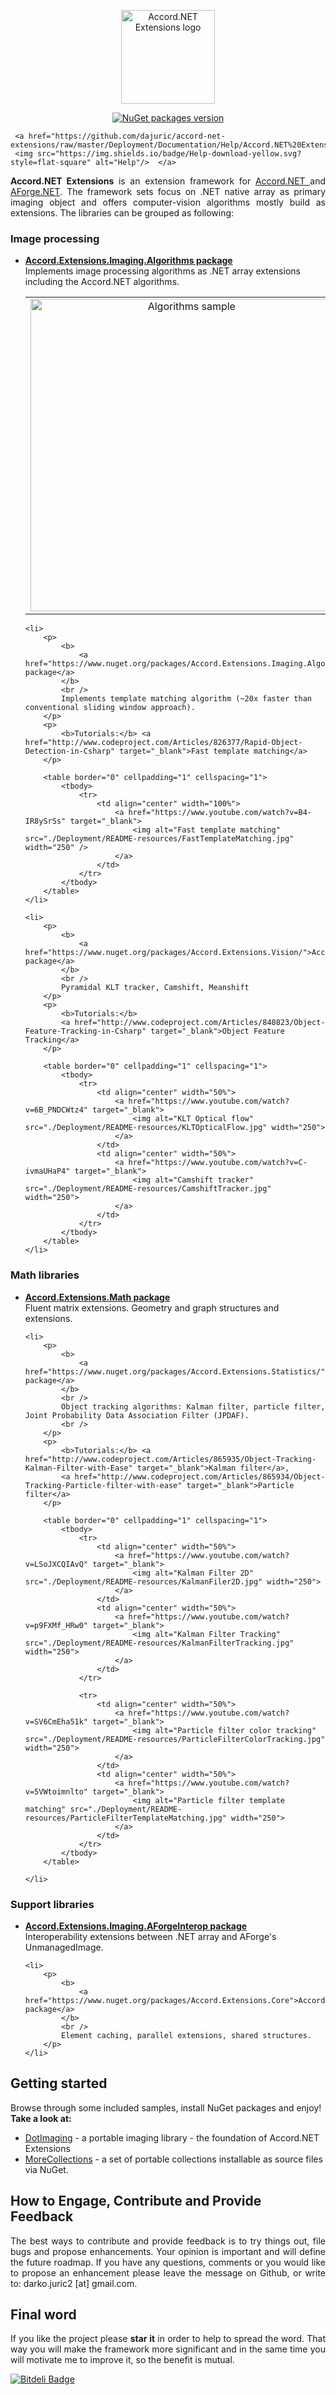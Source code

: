 <p align="center">
    <a href="https://www.nuget.org/profiles/dajuric"> <img src="Deployment/Logo/logo-big.png" alt="Accord.NET Extensions logo" width="150" align="center"> </a>
</p>

<p align="center">
    <a href="https://www.nuget.org/profiles/dajuric"> 
    <img src="https://img.shields.io/badge/NuGet-v3.0.2-blue.svg?style=flat-square" alt="NuGet packages version"/>  </a>
    
     <a href="https://github.com/dajuric/accord-net-extensions/raw/master/Deployment/Documentation/Help/Accord.NET%20Extensions%20Documentation.chm"> 
     <img src="https://img.shields.io/badge/Help-download-yellow.svg?style=flat-square" alt="Help"/>  </a>
</p>

<p align="justify">
    <b>Accord.NET Extensions</b> is an extension framework for <a href="http://accord-framework.net/"> Accord.NET </a> and <a href="http://www.aforgenet.com/framework/license.html">AForge.NET</a>.
    The framework sets focus on .NET native array as primary imaging object and offers computer-vision algorithms mostly build as extensions. The libraries can be grouped as following:
</p>

<h3>Image processing</h3>

<ul>
    <li>
        <p>
            <b>
                <a href="https://www.nuget.org/packages/Accord.Extensions.Imaging.Algorithms/">Accord.Extensions.Imaging.Algorithms package</a>
            </b>
            <br />
            Implements image processing algorithms as .NET array extensions including the Accord.NET algorithms.
        </p>
        <table border="0" cellpadding="1" cellspacing="1">
            <tbody>
                <tr>
                    <td align="center" width="100%">
                        <img alt="Algorithms sample" src="./Deployment/README-resources/algorithms-sample.png" width="500" />
                    </td>
                </tr>
            </tbody>
        </table>
    </li>

    <li>
        <p>
            <b>
                <a href="https://www.nuget.org/packages/Accord.Extensions.Imaging.Algorithms.LINE2D/">Accord.Extensions.Imaging.Algorithms.LINE2D package</a>
            </b>
            <br />
            Implements template matching algorithm (~20x faster than conventional sliding window approach).
        </p>
        <p>
            <b>Tutorials:</b> <a href="http://www.codeproject.com/Articles/826377/Rapid-Object-Detection-in-Csharp" target="_blank">Fast template matching</a>
        </p>

        <table border="0" cellpadding="1" cellspacing="1">
            <tbody>
                <tr>
                    <td align="center" width="100%">
                        <a href="https://www.youtube.com/watch?v=B4-IR8ySrSs" target="_blank">
                            <img alt="Fast template matching" src="./Deployment/README-resources/FastTemplateMatching.jpg" width="250" />
                        </a>
                    </td>
                </tr>
            </tbody>
        </table>
    </li>

    <li>
        <p>
            <b>
                <a href="https://www.nuget.org/packages/Accord.Extensions.Vision/">Accord.Extensions.Vision package</a>
            </b>
            <br />
            Pyramidal KLT tracker, Camshift, Meanshift
        </p>
        <p>
            <b>Tutorials:</b>
            <a href="http://www.codeproject.com/Articles/840823/Object-Feature-Tracking-in-Csharp" target="_blank">Object Feature Tracking</a>
        </p>

        <table border="0" cellpadding="1" cellspacing="1">
            <tbody>
                <tr>
                    <td align="center" width="50%">
                        <a href="https://www.youtube.com/watch?v=6B_PNDCWtz4" target="_blank">
                            <img alt="KLT Optical flow" src="./Deployment/README-resources/KLTOpticalFlow.jpg" width="250">
                        </a>
                    </td>
                    <td align="center" width="50%">
                        <a href="https://www.youtube.com/watch?v=C-ivmaUHaP4" target="_blank">
                            <img alt="Camshift tracker" src="./Deployment/README-resources/CamshiftTracker.jpg" width="250">
                        </a>
                    </td>
                </tr>
            </tbody>
        </table>
    </li>
</ul>

<h3>Math libraries</h3>

<ul>
    <li>
        <p>
            <b>
                <a href="https://www.nuget.org/packages/Accord.Extensions.Math/">Accord.Extensions.Math package</a>
            </b>
            <br />
            Fluent matrix extensions. Geometry and graph structures and extensions.
        </p>
    </li>

    <li>
        <p>
            <b>
                <a href="https://www.nuget.org/packages/Accord.Extensions.Statistics/">Accord.Extensions.Statistics package</a>
            </b>
            <br />
            Object tracking algorithms: Kalman filter, particle filter, Joint Probability Data Association Filter (JPDAF).
            <br />
        </p>
        <p>
            <b>Tutorials:</b> <a href="http://www.codeproject.com/Articles/865935/Object-Tracking-Kalman-Filter-with-Ease" target="_blank">Kalman filter</a>,
            <a href="http://www.codeproject.com/Articles/865934/Object-Tracking-Particle-filter-with-ease" target="_blank">Particle filter</a>
        </p>

        <table border="0" cellpadding="1" cellspacing="1">
            <tbody>
                <tr>
                    <td align="center" width="50%">
                        <a href="https://www.youtube.com/watch?v=LSoJXCQIAvQ" target="_blank">
                            <img alt="Kalman Filter 2D" src="./Deployment/README-resources/KalmanFiler2D.jpg" width="250">
                        </a>
                    </td>
                    <td align="center" width="50%">
                        <a href="https://www.youtube.com/watch?v=p9FXMf_HRw0" target="_blank">
                            <img alt="Kalman Filter Tracking" src="./Deployment/README-resources/KalmanFilterTracking.jpg" width="250">
                        </a>
                    </td>
                </tr>

                <tr>
                    <td align="center" width="50%">
                        <a href="https://www.youtube.com/watch?v=SV6CmEha51k" target="_blank">
                            <img alt="Particle filter color tracking" src="./Deployment/README-resources/ParticleFilterColorTracking.jpg" width="250">
                        </a>
                    </td>
                    <td align="center" width="50%">
                        <a href="https://www.youtube.com/watch?v=5VWtoimnlto" target="_blank">
                            <img alt="Particle filter template matching" src="./Deployment/README-resources/ParticleFilterTemplateMatching.jpg" width="250">
                        </a>
                    </td>
                </tr>
            </tbody>
        </table>

    </li>
</ul>

<h3>Support libraries</h3>

<ul>
    <li>
        <p>
            <b>
                <a href="https://www.nuget.org/packages/Accord.Extensions.Imaging.AForgeInterop">Accord.Extensions.Imaging.AForgeInterop package</a>
            </b>
            <br />
            Interoperability extensions between .NET array and AForge's UnmanagedImage.
        </p>
    </li>

    <li>
        <p>
            <b>
                <a href="https://www.nuget.org/packages/Accord.Extensions.Core">Accord.Extensions.Core package</a>
            </b>
            <br />
            Element caching, parallel extensions, shared structures.
        </p>
    </li>
</ul>

<h2>Getting started</h2>
<p align="justify">
    Browse through some included samples, install NuGet packages and enjoy! <br/>
    <b>Take a look at:</b>
    <ul>
        <li><a href="https://github.com/dajuric/dot-imaging">DotImaging</a> - a portable imaging library - the foundation of Accord.NET Extensions</li>
        <li><a href="https://github.com/dajuric/more-collections">MoreCollections</a> - a set of portable collections installable as source files via NuGet.</li>
    </ul>
</p>

<h2>How to Engage, Contribute and Provide Feedback</h2>
<p align="justify">
   The best ways to contribute and provide feedback is to try things out, file bugs and propose enhancements. Your opinion is important and will define the future roadmap. If you have any questions, comments or you would like to propose an enhancement please leave the message on Github, or write to: darko.juric2 [at] gmail.com.
</p>

<h2>Final word</h2>
<p align="justify">
     If you like the project please <b>star it</b> in order to help to spread the word.
     That way you will make the framework more significant and in the same time you will motivate me to improve it, so the benefit is mutual.
</p>


[![Bitdeli Badge](https://d2weczhvl823v0.cloudfront.net/dajuric/accord-net-extensions/trend.png)](https://bitdeli.com/free "Bitdeli Badge")

